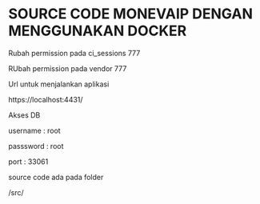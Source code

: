 # SOURCE CODE MONEVAIP DENGAN MENGGUNAKAN DOCKER
Rubah permission pada ci_sessions 777

RUbah permission pada vendor 777

Url untuk menjalankan aplikasi

https://localhost:4431/

Akses DB 

username : root

passsword : root

port : 33061

source code ada pada folder

/src/

